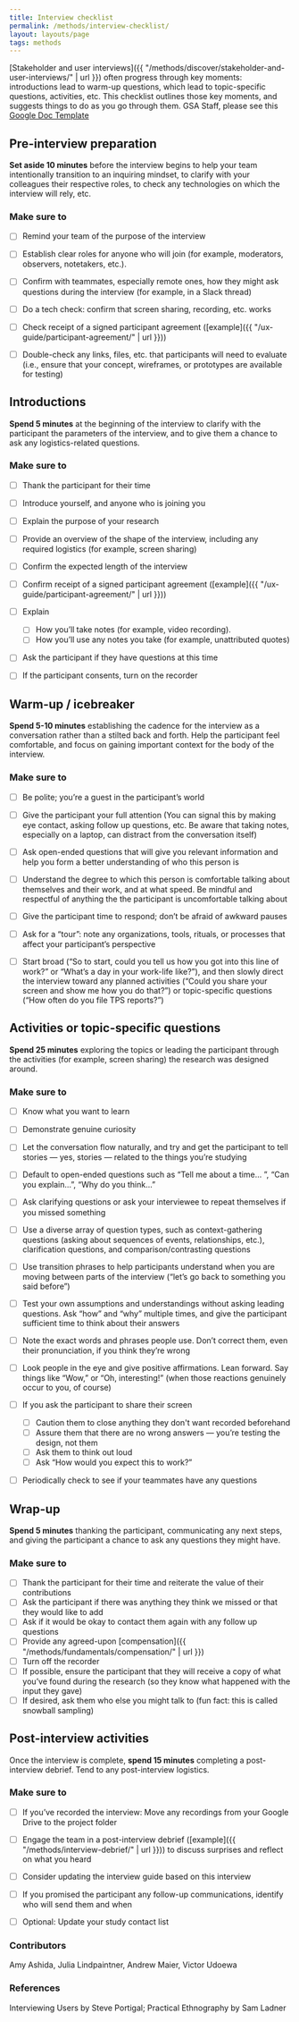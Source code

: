 ```yaml
---
title: Interview checklist
permalink: /methods/interview-checklist/
layout: layouts/page
tags: methods
---
```


<style type="text/css" media="print">
@page {
  margin: 1in;
}
</style>

[Stakeholder and user interviews]({{ "/methods/discover/stakeholder-and-user-interviews/" | url }}) often progress through key moments: introductions lead to warm-up questions, which lead to topic-specific questions, activities, etc. This checklist outlines those key moments, and suggests things to do as you go through them. GSA Staff, please see this [Google Doc Template](https://docs.google.com/document/d/1zRA2EK9qZ5H_cM3Ki5xf6Gz72F6Ah6i0E87YpwHTC9A/edit)


## Pre-interview preparation
**Set aside 10 minutes** before the interview begins to help your team intentionally transition to an inquiring mindset, to clarify with your colleagues their respective roles, to check any technologies on which the interview will rely, etc.

### Make sure to
- [ ] Remind your team of the purpose of the interview
- [ ] Establish clear roles for anyone who will join (for example, moderators, observers, notetakers, etc.).
- [ ] Confirm with teammates, especially remote ones, how they might ask questions during the interview (for example, in a Slack thread)
- [ ] Do a tech check: confirm that screen sharing, recording, etc. works
- [ ] Check receipt of a signed participant agreement ([example]({{ "/ux-guide/participant-agreement/" | url }}))
- [ ] Double-check any links, files, etc. that participants will need to evaluate (i.e., ensure that your concept, wireframes, or prototypes are available for testing)


## Introductions
**Spend 5 minutes** at the beginning of the interview to clarify with the participant the parameters of the interview, and to give them a chance to ask any logistics-related questions.

### Make sure to
- [ ] Thank the participant for their time
- [ ] Introduce yourself, and anyone who is joining you
- [ ] Explain the purpose of your research
- [ ] Provide an overview of the shape of the interview, including any required logistics (for example, screen sharing)
- [ ] Confirm the expected length of the interview
- [ ] Confirm receipt of a signed participant agreement ([example]({{  "/ux-guide/participant-agreement/" | url }}))
- [ ] Explain
  - [ ] How you’ll take notes (for example, video recording).
  - [ ] How you’ll use any notes you take (for example, unattributed quotes)
- [ ] Ask the participant if they have questions at this time
- [ ] If the participant consents, turn on the recorder


## Warm-up / icebreaker
**Spend 5-10 minutes** establishing the cadence for the interview as a conversation rather than a stilted back and forth. Help the participant feel comfortable, and focus on gaining important context for the body of the interview.

### Make sure to

- [ ] Be polite; you’re a guest in the participant’s world
- [ ] Give the participant your full attention (You can signal this by making eye contact, asking follow up questions, etc. Be aware that taking notes, especially on a laptop, can distract from the conversation itself)
- [ ] Ask open-ended questions that will give you relevant information and help you form a better understanding of who this person is
- [ ] Understand the degree to which this person is comfortable talking about themselves and their work, and at what speed. Be mindful and respectful of anything the the participant is uncomfortable talking about
- [ ] Give the participant time to respond; don’t be afraid of awkward pauses
- [ ] Ask for a “tour”: note any organizations, tools, rituals, or processes that affect your participant’s perspective
- [ ] Start broad (“So to start, could you tell us how you got into this line of work?” or “What’s a day in your work-life like?”), and then slowly direct the interview toward any planned activities (“Could you share your screen and show me how you do that?”) or topic-specific questions (“How often do you file TPS reports?”)


## Activities or topic-specific questions
**Spend 25 minutes** exploring the topics or leading the participant through the activities (for example, screen sharing) the research was designed around.

### Make sure to
- [ ] Know what you want to learn
- [ ] Demonstrate genuine curiosity
- [ ] Let the conversation flow naturally, and try and get the participant to tell stories — yes, stories — related to the things you’re studying
- [ ] Default to open-ended questions such as “Tell me about a time… ”, “Can you explain…”, “Why do you think…”
- [ ] Ask clarifying questions or ask your interviewee to repeat themselves if you missed something
- [ ] Use a diverse array of question types, such as context-gathering questions (asking about sequences of events, relationships, etc.), clarification questions, and comparison/contrasting questions
- [ ] Use transition phrases to help participants understand when you are moving between parts of the interview (“let’s go back to something you said before”)
- [ ] Test your own assumptions and understandings without asking leading questions. Ask “how” and “why” multiple times, and give the participant sufficient time to think about their answers
- [ ] Note the exact words and phrases people use. Don’t correct them, even their pronunciation, if you think they’re wrong
- [ ] Look people in the eye and give positive affirmations. Lean forward. Say things like “Wow,” or “Oh, interesting!” (when those reactions genuinely occur to you, of course)
- [ ] If you ask the participant to share their screen
  - [ ] Caution them to close anything they don't want recorded beforehand
  - [ ] Assure them that there are no wrong answers — you’re testing the design, not them
  - [ ] Ask them to think out loud
  - [ ] Ask “How would you expect this to work?”
- [ ] Periodically check to see if your teammates have any questions


## Wrap-up
**Spend 5 minutes** thanking the participant, communicating any next steps, and giving the participant a chance to ask any questions they might have.

### Make sure to
- [ ] Thank the participant for their time and reiterate the value of their contributions
- [ ] Ask the participant if there was anything they think we missed or that they would like to add
- [ ] Ask if it would be okay to contact them again with any follow up questions
- [ ] Provide any agreed-upon [compensation]({{ "/methods/fundamentals/compensation/" | url }})
- [ ] Turn off the recorder
- [ ] If possible, ensure the participant that they will receive a copy of what you’ve found during the research (so they know what happened with the input they gave)
- [ ] If desired, ask them who else you might talk to (fun fact: this is called snowball sampling)

## Post-interview activities
Once the interview is complete, **spend 15 minutes** completing a post-interview debrief. Tend to any post-interview logistics.

### Make sure to
- [ ] If you’ve recorded the interview: Move any recordings from your Google Drive to the project folder
- [ ] Engage the team in a post-interview debrief ([example]({{ "/methods/interview-debrief/" | url }})) to discuss surprises and reflect on what you heard
- [ ] Consider updating the interview guide based on this interview
- [ ] If you promised the participant any follow-up communications, identify who will send them and when
- [ ] Optional: Update your study contact list


### Contributors
Amy Ashida, Julia Lindpaintner, Andrew Maier, Victor Udoewa

### References
Interviewing Users by Steve Portigal; Practical Ethnography by Sam Ladner

